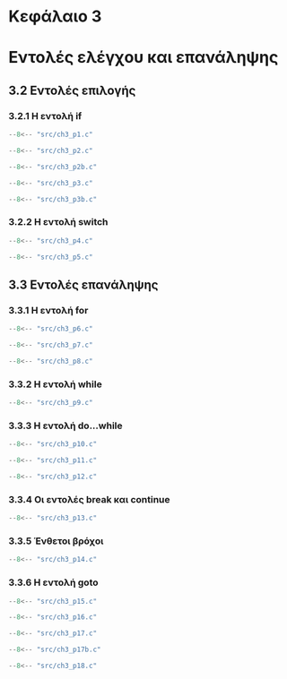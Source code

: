 # Κεφάλαιο 3

<h1>Εντολές ελέγχου και επανάληψης</h1>

## 3.2 Εντολές επιλογής

### 3.2.1 Η εντολή if

```{.c title="ch3_p1.c" linenums="1"}
--8<-- "src/ch3_p1.c"
```

```{.c title="ch3_p2.c" linenums="1"}
--8<-- "src/ch3_p2.c"
```

```{.c title="ch3_p2b.c" linenums="1"}
--8<-- "src/ch3_p2b.c"
```

```{.c title="ch3_p3.c" linenums="1"}
--8<-- "src/ch3_p3.c"
```

```{.c title="ch3_p3b.c" linenums="1"}
--8<-- "src/ch3_p3b.c"
```

### 3.2.2 Η εντολή switch

```{.c title="ch3_p4.c" linenums="1"}
--8<-- "src/ch3_p4.c"
```

```{.c title="ch3_p5.c" linenums="1"}
--8<-- "src/ch3_p5.c"
```

## 3.3 Εντολές επανάληψης
### 3.3.1 Η εντολή for

```{.c title="ch3_p6.c" linenums="1"}
--8<-- "src/ch3_p6.c"
```

```{.c title="ch3_p7.c" linenums="1"}
--8<-- "src/ch3_p7.c"
```

```{.c title="ch3_p8.c" linenums="1"}
--8<-- "src/ch3_p8.c"
```

### 3.3.2 Η εντολή while
```{.c title="ch3_p9.c" linenums="1"}
--8<-- "src/ch3_p9.c"
```

### 3.3.3 Η εντολή do...while
```{.c title="ch3_p10.c" linenums="1"}
--8<-- "src/ch3_p10.c"
```

```{.c title="ch3_p11.c" linenums="1"}
--8<-- "src/ch3_p11.c"
```

```{.c title="ch3_p12.c" linenums="1"}
--8<-- "src/ch3_p12.c"
```

### 3.3.4 Οι εντολές break και continue
```{.c title="ch3_p13.c" linenums="1"}
--8<-- "src/ch3_p13.c"
```

### 3.3.5 Ένθετοι βρόχοι
```{.c title="ch3_p14.c" linenums="1"}
--8<-- "src/ch3_p14.c"
```
### 3.3.6 Η εντολή goto
```{.c title="ch3_p15.c" linenums="1"}
--8<-- "src/ch3_p15.c"
```

```{.c title="ch3_p16.c" linenums="1"}
--8<-- "src/ch3_p16.c"
```

```{.c title="ch3_p17.c" linenums="1"}
--8<-- "src/ch3_p17.c"
```

```{.c title="ch3_p17b.c" linenums="1"}
--8<-- "src/ch3_p17b.c"
```

```{.c title="ch3_p18.c" linenums="1"}
--8<-- "src/ch3_p18.c"
```

<!-- ##  3.4 Ασκήσεις

***Άσκηση 1***
```{.c title="ch3_e1.c" linenums="1"}
--8<-- "src/ch3_e1.c"
```

***Άσκηση 2***
```{.c title="ch3_e2.c" linenums="1"}
--8<-- "src/ch3_e2.c"
```

***Άσκηση 3***
```{.c title="ch3_e3.c" linenums="1"}
--8<-- "src/ch3_e3.c"
```

***Άσκηση 4***
```{.c title="ch3_e4.c" linenums="1"}
--8<-- "src/ch3_e4.c"
``` -->
